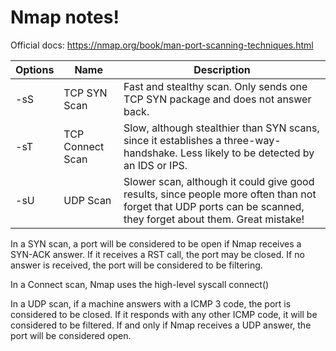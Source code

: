 # Nmap notes!

Official docs: https://nmap.org/book/man-port-scanning-techniques.html

| Options | Name             | Description                                                                                                                                                     |
|---------|------------------|-----------------------------------------------------------------------------------------------------------------------------------------------------------------|
| -sS     | TCP SYN Scan     | Fast and stealthy scan. Only sends one TCP SYN package and does not answer back.                                                                                |
| -sT     | TCP Connect Scan | Slow, although stealthier than SYN scans, since it establishes a three-way-handshake. Less likely to be detected by an IDS or IPS.                              |
| -sU     | UDP Scan         | Slower scan, although it could give good results, since people more often than not forget that UDP ports can be scanned, they forget about them. Great mistake! |

In a SYN scan, a port will be considered to be open if Nmap receives a SYN-ACK answer. If it receives a RST call, the port
may be closed. If no answer is received, the port will be considered to be filtering.

In a Connect scan, Nmap uses the high-level syscall connect()

In a UDP scan, if a machine answers with a ICMP 3 code, the port is considered to be closed. If it responds with any other
ICMP code, it will be considered to be filtered. If and only if Nmap receives a UDP answer, the port will be considered open.


